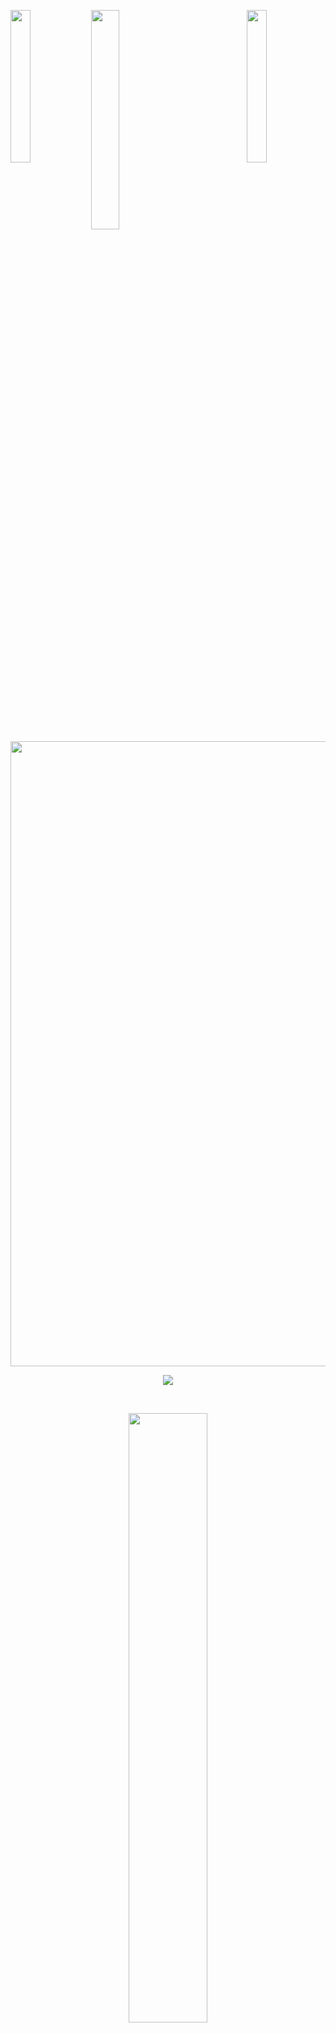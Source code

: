 <img align="left" src="https://user-images.githubusercontent.com/74038190/213844263-a8897a51-32f4-4b3b-b5c2-e1528b89f6f3.png" width="25%" style="display:inline;"><img align="center" src="https://user-images.githubusercontent.com/74038190/242390863-c552be39-25aa-4f5a-8421-54aa11f7131f.gif" width="30%" style="display:inline;"><img align="right" src="https://user-images.githubusercontent.com/74038190/213844263-a8897a51-32f4-4b3b-b5c2-e1528b89f6f3.png" width="25%" style="display:inline;">
<br />
<img align="center" src="https://user-images.githubusercontent.com/74038190/212284115-f47cd8ff-2ffb-4b04-b5bf-4d1c14c0247f.gif" style="width:1000px" />
<p align="center">
    <img src="https://readme-typing-svg.herokuapp.com/?lines=I'm+Back-end+Developer;Welcome+to+my+profile!;Have+a+look+around!&font=Fira%20Code&color=%23D62F79&center=true&width=280&height=50">
</p>
<br />
<p align="center">
    <a href="https://github.com/CodeEventHorizon"><img width="50%" src="https://github-readme-stats.vercel.app/api/top-langs/?username=CodeEventHorizon&theme=dark&hide=html,css,cmake,shaderlab,php&layout=compact&langs_count=6&bg_color=101010&hide_title=true"></a>
</p>
<br />
<!--<details>
    <summary>
        🧠 My Skills ...
    </summary>
    <div></div>
</details>
<details>
    <summary>
        🌱 I’m currently learning ...
    </summary>
    <div></div>
</details>
-->
